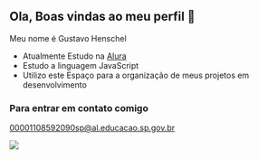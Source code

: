 ## Ola, Boas vindas ao meu perfil 🦜

Meu nome é Gustavo Henschel

- Atualmente Estudo na [Alura](https://www.alura.com.br/)
- Estudo a linguagem JavaScript
- Utilizo este Espaço para a organização de meus projetos em desenvolvimento

### Para entrar em contato comigo

00001108592090sp@al.educacao.sp.gov.br

![](https://media1.tenor.com/m/6QXcqVQ71ykAAAAd/carlinhos-dalva.gif)
